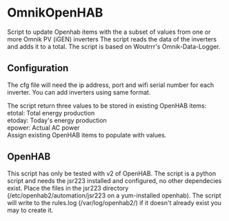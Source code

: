 # OmnikOpenHAB

Script to update Openhab items with the a subset of values from one or more Omnik PV (iGEN) inverters
The script reads the data of the inverters and adds it to a total.
The script is based on Woutrrr's Omnik-Data-Logger.

## Configuration
The cfg file will need the ip address, port and wifi serial number for each inverter. You can add inverters using same format.

The script return three values to be stored in existing OpenHAB items:  
etotal: Total energy production  
etoday: Today's energy production  
epower: Actual AC power  
Assign existing OpenHAB items to populate with values.


## OpenHAB
This script has only be tested with v2 of OpenHAB.
The script is a python script and needs the jsr223 installed and configured, no other dependecies exist.
Place the files in the jsr223 directory (/etc/openhab2/automation/jsr223 on a yum-installed openhab).
The script will write to the rules.log (/var/log/openhab2/) if it doesn't already exist you may to create it.
